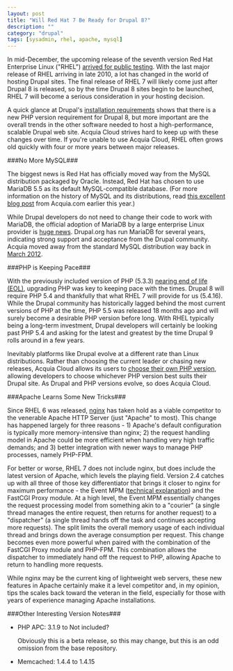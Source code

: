 ```yaml
---
layout: post
title: "Will Red Hat 7 Be Ready for Drupal 8?"
description: ""
category: "drupal"
tags: [sysadmin, rhel, apache, mysql]
---
```

In mid-December, the upcoming release of the seventh version Red Hat Enterprise Linux ("RHEL") [arrived for public testing](https://www.redhat.com/about/news/archive/2013/12/red-hat-announces-availability-of-red-hat-enterprise-linux-7-beta). With the last major release of RHEL arriving in late 2010, a lot has changed in the world of hosting Drupal sites. The final release of RHEL 7 will likely come just after Drupal 8 is released, so by the time Drupal 8 sites begin to be launched, RHEL 7 will become a serious consideration in your hosting decision.

A quick glance at Drupal's [installation requirements](https://drupal.org/requirements) shows that there is a new PHP version requirement for Drupal 8, but more important are the overall trends in the other software needed to host a high-performance, scalable Drupal web site. Acquia Cloud strives hard to keep up with these changes over time. If you're unable to use Acquia Cloud, RHEL often grows old quickly with four or more years between major releases.

###No More MySQL###

The biggest news is Red Hat has officially moved way from the MySQL distribution packaged by Oracle. Instead, Red Hat has chosen to use MariaDB 5.5 as its default MySQL-compatible database. (For more information on the history of MySQL and its distributions, read [this excellent blog post](https://www.acquia.com/blog/drupal-mysql-open-source-history) from Acquia.com earlier this year.)

While Drupal developers do not need to change their code to work with MariaDB, the official adoption of MariaDB by a large enterprise Linux provider is [huge news](http://www.zdnet.com/red-hat-enterprise-linux-7-beta-arrives-with-mariadb-as-its-default-database-7000024194/). Drupal.org has run MariaDB for several years, indicating strong support and acceptance from the Drupal community. Acquia moved away from the standard MySQL distribution way back in [March 2012](https://www.acquia.com/blog/acquia-cloud-big-numbers).

###PHP is Keeping Pace###

With the previously included version of PHP (5.3.3) [nearing end of life (EOL)](https://wiki.php.net/rfc/php53eol), upgrading PHP was key to keeping pace with the times. Drupal 8 will require PHP 5.4 and thankfully that what RHEL 7 will provide for us (5.4.16). While the Drupal community has historically lagged behind the most current versions of PHP at the time, PHP 5.5 was released 18 months ago and will surely become a desirable PHP version before long. With RHEL typically being a long-term investment, Drupal developers will certainly be looking past PHP 5.4 and asking for the latest and greatest by the time Drupal 9 rolls around in a few years.

Inevitably platforms like Drupal evolve at a different rate than Linux distributions. Rather than choosing the current leader or chasing new releases, Acquia Cloud allows its users to [choose their own PHP version](https://docs.acquia.com/cloud/configure/environments#php), allowing developers to choose whichever PHP version best suits their Drupal site. As Drupal and PHP versions evolve, so does Acquia Cloud.

###Apache Learns Some New Tricks###

Since RHEL 6 was released, [nginx](http://nginx.com/) has taken hold as a viable competitor to the venerable Apache HTTP Server (just "Apache" to most). This change has happened largely for three reasons - 1) Apache's default configuration is typically more memory-intensive than nginx; 2) the request handling model in Apache could be more efficient when handling very high traffic demands; and 3) better integration with newer ways to manage PHP processes, namely PHP-FPM.

For better or worse, RHEL 7 does not include nginx, but does include the latest version of Apache, which levels the playing field. Version 2.4 catches up with all three of those key differentiator that brings it closer to nginx for maximum performance - the Event MPM ([technical explanation](https://httpd.apache.org/docs/2.4/mod/event.html)) and the FastCGI Proxy module. At a high level, the Event MPM essentially changes the request processing model from something akin to a "courier" (a single thread manages the entire request, then returns for another request) to a "dispatcher" (a single thread hands off the task and continues accepting more requests). The split limits the overall memory usage of each individual thread and brings down the average consumption per request. This change becomes even more powerful when paired with the combination of the FastCGI Proxy module and PHP-FPM. This combination allows the dispatcher to immediately hand off the request to PHP, allowing Apache to return to handling more requests.

While nginx may be the current king of lightweight web servers, these new features in Apache certainly make it a level competitor and, in my opinion, tips the scales back toward the veteran in the field, especially for those with years of experience managing Apache installations.

###Other Interesting Version Notes###

- PHP APC: 3.1.9 to Not included?
    
    Obviously this is a beta release, so this may change, but this is an odd omission from the base repository.

- Memcached: 1.4.4 to 1.4.15

